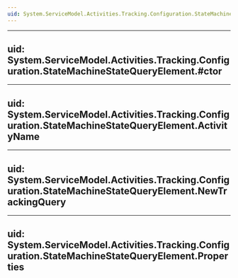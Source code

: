 ```yaml
---
uid: System.ServiceModel.Activities.Tracking.Configuration.StateMachineStateQueryElement
---
```


---
uid: System.ServiceModel.Activities.Tracking.Configuration.StateMachineStateQueryElement.#ctor
---

---
uid: System.ServiceModel.Activities.Tracking.Configuration.StateMachineStateQueryElement.ActivityName
---

---
uid: System.ServiceModel.Activities.Tracking.Configuration.StateMachineStateQueryElement.NewTrackingQuery
---

---
uid: System.ServiceModel.Activities.Tracking.Configuration.StateMachineStateQueryElement.Properties
---
